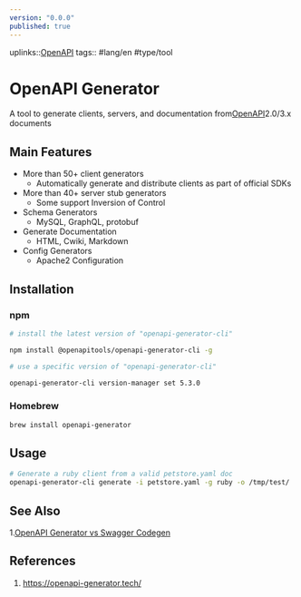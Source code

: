 ```yaml
---
version: "0.0.0"
published: true
---
```

uplinks::[OpenAPI](./OpenAPI.md)
tags:: #lang/en #type/tool
# OpenAPI Generator
A tool to generate clients, servers, and documentation from[OpenAPI](./OpenAPI.md)2.0/3.x documents

## Main Features
- More than 50+ client generators
	- Automatically generate and distribute clients as part of official SDKs
- More than 40+ server stub generators
	- Some support Inversion of Control
- Schema Generators
	- MySQL, GraphQL, protobuf
- Generate Documentation
	- HTML, Cwiki, Markdown
- Config Generators
	- Apache2 Configuration

## Installation
### npm
```bash
# install the latest version of "openapi-generator-cli"

npm install @openapitools/openapi-generator-cli -g

# use a specific version of "openapi-generator-cli"

openapi-generator-cli version-manager set 5.3.0
```

### Homebrew
```bash
brew install openapi-generator
```

## Usage
```bash
# Generate a ruby client from a valid petstore.yaml doc
openapi-generator-cli generate -i petstore.yaml -g ruby -o /tmp/test/
```
## See Also
1.[OpenAPI Generator vs Swagger Codegen](./OpenAPI%20Generator%20vs%20Swagger%20Codegen.md)

## References
1. https://openapi-generator.tech/
